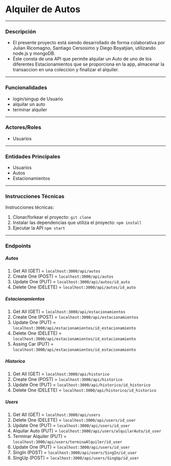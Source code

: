 
# Alquiler de Autos

---

### Descripción
- El presente proyecto está siendo desarrollado de forma colaborativa por Julian Ricomagno, Santiago Cersosimo y Diego Boyatjian, utilizando node.js y mongoDB.
- Éste consta de una API que permite alquilar un Auto de uno de los diferentes Estacionamientos que se proporciona en la app, almacenar la transaccion en una coleccion y finalizar el alquiler.

---

### Funcionalidades
- login/singup de Usuario
- alquilar un auto
- terminar alquiler


---

### Actores/Roles
- Usuarios

---

### Entidades Principales
- Usuarios
- Autos
- Estacionamientos

---

### Instrucciones Técnicas
Instrucciones técnicas:
1. Clonar/forkear el proyecto: `git clone`
2. Instalar las dependencias que utiliza el proyecto: `npm install`
3. Ejecutar la API `npm start`

---

### Endpoints

##### Autos

1. Get All (GET) = `localhost:3000/api/autos`
2. Create One (POST) = `localhost:3000/api/autos`
3. Update One (PUT) = `localhost:3000/api/autos/id_auto`
4. Delete One (DELETE) = `localhost:3000/api/autos/id_auto` 

##### Estacionamientos

1. Get All (GET) = `localhost:3000/api/estacionamientos`
2. Create One (POST) = `localhost:3000/api/estacionamientos`
3. Update One (PUT) = `localhost:3000/api/estacionamientos/id_estacionamiento`
4. Delete One (DELETE) = `localhost:3000/api/estacionamientos/id_estacionamiento` 
5. Assing Car (PUT) = `localhost:3000/api/estacionamientos/id_estacionamiento`


##### Historico

1. Get All (GET) = `localhost:3000/api/historico`
2. Create One (POST) = `localhost:3000/api/historico`
3. Update One (PUT) = `localhost:3000/api/historico/id_historico`
4. Delete One (DELETE) = `localhost:3000/api/historico/id_historico` 

##### Users

1. Get All (GET) = `localhost:3000/api/users`
2. Delete One (DELETE) = `localhost:3000/api/users/id_user`
3. Update One (PUT) = `localhost:3000/api/users/id_user`
4. Alquilar Auto (PUT) = `localhost:3000/api/users/alquilarAuto/id_user`
5. Terminar Alquiler (PUT) = `localhost:3000/api/users/terminaAlquiler/id_user`
6. Update One (PUT) = `localhost:3000/api/users/id_user`
7. SingIn (POST) = `localhost:3000/api/users/SingIn/id_user`
8. SingUp (POST) = `localhost:3000/api/users/SingUp/id_user` 
